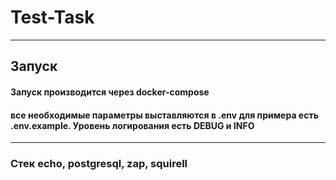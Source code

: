 # Test-Task

-------

## Запуск 

#### Запуск производится через docker-compose

#### все необходимые параметры выставляются в .env для примера есть .env.example. Уровень логирования есть DEBUG и INFO

-----
### Стек echo, postgresql, zap, squirell
